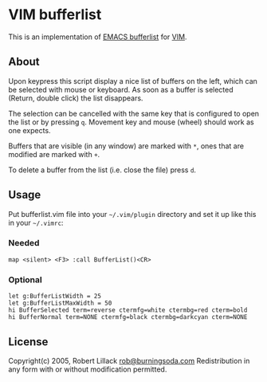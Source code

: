 VIM bufferlist
==============

This is an implementation of [EMACS bufferlist](http://github.com/roblillack/emacs-bufferlist) for [VIM](http://www.vim.org).

About
-----

Upon keypress this script display a nice list of buffers on the left, which can
be selected with mouse or keyboard. As soon as a buffer is selected (Return,
double click) the list disappears.

The selection can be cancelled with the same key that is configured to open the
list or by pressing `q`. Movement key and mouse (wheel) should work as one
expects.

Buffers that are visible (in any window) are marked with `*`, ones that are
modified are marked with `+`.

To delete a buffer from the list (i.e. close the file) press `d`. 

Usage
-----

Put bufferlist.vim file into your `~/.vim/plugin` directory and set it up
like this in your `~/.vimrc`:

### Needed

    map <silent> <F3> :call BufferList()<CR>

### Optional

    let g:BufferListWidth = 25
    let g:BufferListMaxWidth = 50
    hi BufferSelected term=reverse ctermfg=white ctermbg=red cterm=bold
    hi BufferNormal term=NONE ctermfg=black ctermbg=darkcyan cterm=NONE

License
-------

Copyright(c) 2005, Robert Lillack <rob@burningsoda.com>
Redistribution in any form with or without modification permitted.

